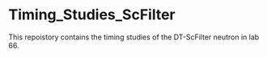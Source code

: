 # Timing_Studies_ScFilter
This repoistory contains the timing studies of the DT-ScFilter neutron in lab 66. 
